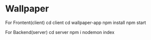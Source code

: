 # Wallpaper
For Frontent(client)
cd client
cd wallpaper-app
npm install
npm start

For Backend(server)
cd server
npm i
nodemon index
